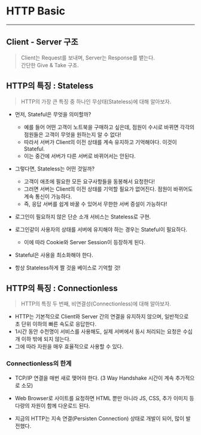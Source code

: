 # HTTP Basic
---
## Client - Server 구조
> Client는 Request를 보내며, Server는 Response를 뱉는다.  
> 간단한 Give & Take 구조.  

## HTTP의 특징 : Stateless
> HTTP의 가장 큰 특징 중 하나인 무상태(Stateless)에 대해 알아보자.  

- 먼저, Stateful은 무엇을 의미할까?
  - 예를 들어 어떤 고객이 노트북을 구매하고 싶은데, 점원이 수시로 바뀌면 각각의 점원들은 고객이 무엇을 원하는지 알 수 없다!
  - 따라서 서버가 Client의 이전 상태를 계속 유지하고 기억해야다. 이것이 Stateful.
  - 이는 중간에 서버가 다른 서버로 바뀌어서는 안된다.
- 그렇다면, Stateless는 어떤 것일까?
  - 고객이 애초에 필요한 모든 요구사항들을 동봉해서 요청한다!
  - 그러면 서버는 Client의 이전 상태를 기억할 필요가 없어진다. 점원이 바뀌어도 계속 통신이 가능하다.
  - 즉, 응답 서버를 쉽게 바꿀 수 있어서 무한한 서버 증설이 가능하다!

- 로그인이 필요하지 않은 단순 소개 서비스는 Stateless로 구현.
- 로그인같이 사용자의 상태를 서버에 유지해야 하는 경우는 Stateful이 필요하다.
  - 이에 따라 Cookie와 Server Session이 등장하게 된다.
- Stateful은 사용을 최소화해야 한다.
- 항상 Stateless하게 짤 것을 베이스로 기억할 것!

## HTTP의 특징 : Connectionless
> HTTP의 특징 두 번째, 비연결성(Connectionless)에 대해 알아보자.  
- HTTP는 기본적으로 Client와 Server 간의 연결을 유지하지 않으며, 일반적으로 초 단위 이하의 빠른 속도로 응답한다.
- 1시간 동안 수천명이 서비스를 사용해도, 실제 서버에서 동시 처리되는 요청은 수십개 이하 밖에 되지 않는다.
- 그에 따라 자원을 매우 효율적으로 사용할 수 있다.

### Connectionless의 한계
- TCP/IP 연결을 매번 새로 맺어야 한다. (3 Way Handshake 시간이 계속 추가적으로 소모)
- Web Browser로 사이트를 요청하면 HTML 뿐만 아니라 JS, CSS, 추가 이미지 등 다량의 자원이 함께 다운로드 된다.  

- 지금의 HTTP는 지속 연결(Persisten Connection) 상태로 개발이 되어, 많이 발전했다.
